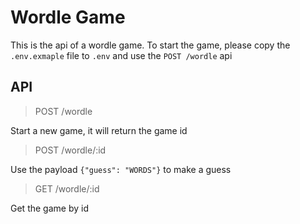 # Wordle Game

This is the api of a wordle game. To start the game, please copy the `.env.exmaple` file to `.env` and use the `POST /wordle` api

## API

> POST /wordle

Start a new game, it will return the game id

> POST /wordle/:id

Use the payload `{"guess": "WORDS"}` to make a guess

> GET /wordle/:id

Get the game by id
